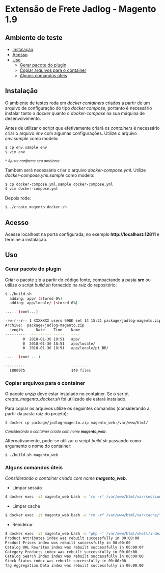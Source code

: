 [//]: # (To view this file use: python -m pip install --user grip; python -m grip -b "README.md")
[//]: # (https://github.com/settings/tokens)
[//]: # (vim ~/.grip/settings.py)
[//]: # (PASSWORD = 'YOUR-ACCESS-TOKEN')
[//]: # (https://github.com/naokazuterada/MarkdownTOC)
[//]: # (Many thanks to silentcast for animated gif generation: ppa:sethj/silentcast)

# Extensão de Frete Jadlog - Magento 1.9
## Ambiente de teste

<!-- MarkdownTOC -->

- [Instalação](#instalacao)
- [Acesso](#acesso)
- [Uso](#uso)
  - [Gerar pacote do plugin](#gerar-pacote-do-plugin)
  - [Copiar arquivos para o container](#copiar-arquivos-para-o-container)
  - [Alguns comandos úteis](#alguns-comandos-uteis)

<!-- /MarkdownTOC -->

<a id="instalacao"></a>
## Instalação
O ambiente de testes roda em *docker containers* criados a partir de um arquivo de configuração do tipo *docker compose*, portanto é necessário instalar tanto o *docker* quanto o *docker-compose* na sua máquina de desenvolvimento.

Antes de utilizar o script que efetivamente criará os *containers* é necessário criar o arquivo *env* com algumas configurações. Utilize o arquivo *env.sample* como modelo:
```bash
$ cp env.sample env
$ vim env
```
<sup>* *Ajuste conforme seu ambiente*</sup>

Também será necessário criar o arquivo *docker-compose.yml*. Utilize *docker-compose.yml.sample* como modelo:
```bash
$ cp docker-compose.yml.sample docker-compose.yml
$ vim docker-compose.yml
```

Depois rode:
```bash
$ ./create_magento_docker.sh
```

<a id="acesso"></a>
## Acesso
Acesse localhost na porta configurada, no exemplo **http://localhost:12811** e termine a instalação.

<a id="uso"></a>
## Uso

<a id="gerar-pacote-do-plugin"></a>
### Gerar pacote do plugin
Criar o pacote zip a partir do código fonte, compactando a pasta **src** ou utilize o script *build.sh* fornecido na raiz do repositório:
```bash
$ ./build.sh 
  adding: app/ (stored 0%)
  adding: app/locale/ (stored 0%)

..... (cont...)

-rw-r--r-- 1 XXXXXXX users 998K set 14 15:21 package/jadlog-magento.zip
Archive:  package/jadlog-magento.zip
  Length      Date    Time    Name
---------  ---------- -----   ----
        0  2018-01-30 18:51   app/
        0  2018-01-30 18:51   app/locale/
        0  2018-01-30 18:51   app/locale/pt_BR/

..... (cont ...)

---------                     -------
  1800075                     149 files
```

<a id="copiar-arquivos-para-o-container"></a>
### Copiar arquivos para o container
O pacote *unzip* deve estar instalado no container. Se o script *create_magento_docker.sh* foi utilizado ele estará instalado.

Para copiar os arquivos utilize os seguintes comandos (considerando a partir da pasta raiz do projeto):
```bash
$ docker cp package/jadlog-magento.zip magento_web:/var/www/html/
```
<sup>*Considerando o container criado com nome **magento_web***.</sup>


Alternativamente, pode-se utilizar o script *build.sh* passando como argumento o nome do container:
```bash
$ ./build.sh magento_web
```

<a id="alguns-comandos-uteis"></a>
### Alguns comandos úteis
*Considerando o container criado com nome **magento_web***.

- Limpar sessão
```bash
$ docker exec -it magento_web bash -c 'rm -rf /var/www/html/var/session/*'
```

- Limpar cache
```bash
$ docker exec -it magento_web bash -c 'rm -rf /var/www/html/var/cache/*'
```

- Reindexar
```bash
$ docker exec -it magento_web bash -c 'php -f /var/www/html/shell/indexer.php -- reindexall'
Product Attributes index was rebuilt successfully in 00:00:00
Product Prices index was rebuilt successfully in 00:00:00
Catalog URL Rewrites index was rebuilt successfully in 00:00:07
Category Products index was rebuilt successfully in 00:00:00
Catalog Search Index index was rebuilt successfully in 00:00:00
Stock Status index was rebuilt successfully in 00:00:00
Tag Aggregation Data index was rebuilt successfully in 00:00:00

```
